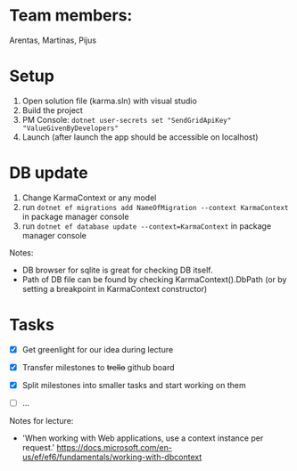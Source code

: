 # Team members:
Arentas, Martinas, Pijus

# Setup
1. Open solution file (karma.sln) with visual studio
1. Build the project
1. PM Console: `dotnet user-secrets set "SendGridApiKey" "ValueGivenByDevelopers"`
1. Launch (after launch the app should be accessible on localhost)

# DB update
1. Change KarmaContext or any model
1. run `dotnet ef migrations add NameOfMigration --context KarmaContext` in package manager console
1. run `dotnet ef database update --context=KarmaContext` in package manager console

Notes:
- DB browser for sqlite is great for checking DB itself.
- Path of DB file can be found by checking KarmaContext().DbPath (or by setting a breakpoint in KarmaContext constructor)

# Tasks
- [x] Get greenlight for our idea during lecture
- [x] Transfer milestones to ~~trello~~ github board
- [x] Split milestones into smaller tasks and start working on them
- [ ] ...



Notes for lecture:
 - 'When working with Web applications, use a context instance per request.' https://docs.microsoft.com/en-us/ef/ef6/fundamentals/working-with-dbcontext
